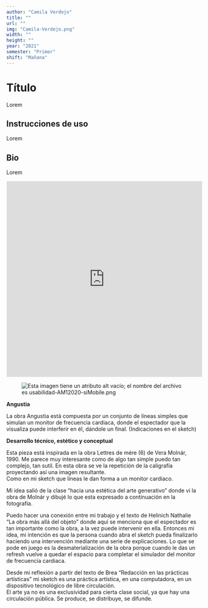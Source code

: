 ```yaml
---
author: "Camila Verdejo"
title: ""
url: ""
img: "Camila-Verdejo.png"
width: ""
height: ""
year: "2021"
semester: "Primer"
shift: "Mañana"
---
```


<p></p>

# Título

Lorem 

## Instrucciones de uso 

Lorem

## Bio

Lorem

<!-- wp:html -->
<p align="center"><iframe width="512" height="512" frameborder="0" scrolling="no" style="width:512px; margin:0 auto!important;border: 1px solid #F2F2F3; z-index: 100;" src="https://editor.p5js.org/cverdejobronzatti/embed/WS5fXDidf"></iframe></p>
<!-- /wp:html -->

<!-- wp:image {"align":"center"} -->
<div class="wp-block-image"><figure class="aligncenter"><img src="https://am1-lacabanne.atamvirtual.com.ar/wp-content/uploads/2020/12/usabilidad-AM12020-siMobile.png" alt="Esta imagen tiene un atributo alt vacío; el nombre del archivo es usabilidad-AM12020-siMobile.png"/></figure></div>
<!-- /wp:image -->

<!-- wp:paragraph -->
<p><strong>Angustia</strong></p>
<!-- /wp:paragraph -->

<!-- wp:paragraph -->
<p>La obra Angustia está compuesta por un conjunto de líneas simples que simulan un monitor de frecuencia cardiaca, donde el espectador que la visualiza puede interferir en él, dándole un final. (Indicaciones en el sketch)</p>
<!-- /wp:paragraph -->

<!-- wp:paragraph -->
<p><strong>Desarrollo técnico, estético y conceptual</strong></p>
<!-- /wp:paragraph -->

<!-- wp:paragraph -->
<p>Esta pieza está inspirada en la obra Lettres de mére (6) de Vera Molnár, 1990. Me parece muy interesante como de algo tan simple puedo tan complejo, tan sutil. En esta obra se ve la repetición de la caligrafía proyectando así una imagen resultante.<br>Como en mi sketch que líneas le dan forma a un monitor cardiaco.</p>
<!-- /wp:paragraph -->

<!-- wp:paragraph -->
<p>Mi idea salió de la clase “hacia una estética del arte generativo” donde vi la obra de Molnár y dibujé lo que esta expresado a continuación en la fotografía.</p>
<!-- /wp:paragraph -->

<!-- wp:paragraph -->
<p>Puedo hacer una conexión entre mi trabajo y el texto de Helinich Nathalie “La obra más allá del objeto” donde aquí se menciona que el espectador es tan importante como la obra, a la vez puede intervenir en ella. Entonces mi idea, mi intención es que la persona cuando abra el sketch pueda finalizarlo haciendo una intervención mediante una serie de explicaciones. Lo que se pode en juego es la desmaterialización de la obra porque cuando le das un refresh vuelve a quedar el espacio para completar el simulador del monitor de frecuencia cardiaca.</p>
<!-- /wp:paragraph -->

<!-- wp:paragraph -->
<p>Desde mi reflexión a partir del texto de Brea “Redacción en las prácticas artísticas” mi sketch es una práctica artística, en una computadora, en un dispositivo tecnológico de libre circulación.<br>
El arte ya no es una exclusividad para cierta clase social, ya que hay una circulación pública. Se produce, se distribuye, se difunde.</p>
<!-- /wp:paragraph -->